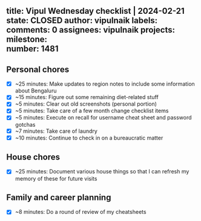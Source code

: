 title:	Vipul Wednesday checklist | 2024-02-21
state:	CLOSED
author:	vipulnaik
labels:	
comments:	0
assignees:	vipulnaik
projects:	
milestone:	
number:	1481
--
## Personal chores

- [x] ~25 minutes: Make updates to region notes to include some information about Bengaluru
- [x] ~15 minutes: Figure out some remaining diet-related stuff
- [x] ~5 minutes: Clear out old screenshots (personal portion)
- [x] ~5 minutes: Take care of a few month change checklist items
- [x] ~5 minutes: Execute on recall for username cheat sheet and password gotchas
- [x] ~7 minutes: Take care of laundry
- [x] ~10 minutes: Continue to check in on a bureaucratic matter

## House chores

- [x] ~25 minutes: Document various house things so that I can refresh my memory of these for future visits

## Family and career planning

- [x] ~8 minutes: Do a round of review of my cheatsheets
